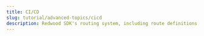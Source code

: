 ```yaml
---
title: CI/CD
slug: tutorial/advanced-topics/cicd
description: Redwood SDK's routing system, including route definitions, request handling, and nested routing patterns
---
```


